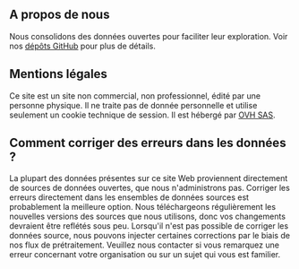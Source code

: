 ## A propos de nous

Nous consolidons des données ouvertes pour faciliter leur exploration. Voir nos
[dépôts GitHub](https://github.com/OpenCarbonWatch) pour plus de détails.

## Mentions légales

Ce site est un site non commercial, non professionnel, édité par une personne physique. 
Il ne traite pas de donnée personnelle et utilise seulement un cookie technique de session. 
Il est hébergé par [OVH SAS](https://www.ovh.com/fr/support/mentions-legales/).

## Comment corriger des erreurs dans les données ?

La plupart des données présentes sur ce site Web proviennent directement de sources de données ouvertes, que nous n'administrons pas. Corriger les erreurs directement dans les ensembles de données sources est probablement la meilleure option. Nous téléchargeons régulièrement les nouvelles versions des sources que nous utilisons, donc vos changements devraient être reflétés sous peu. Lorsqu'il n'est pas possible de corriger les données source, nous pouvons injecter certaines corrections par le biais de nos flux de prétraitement. Veuillez nous contacter si vous remarquez une erreur concernant votre organisation ou sur un sujet qui vous est familier.
